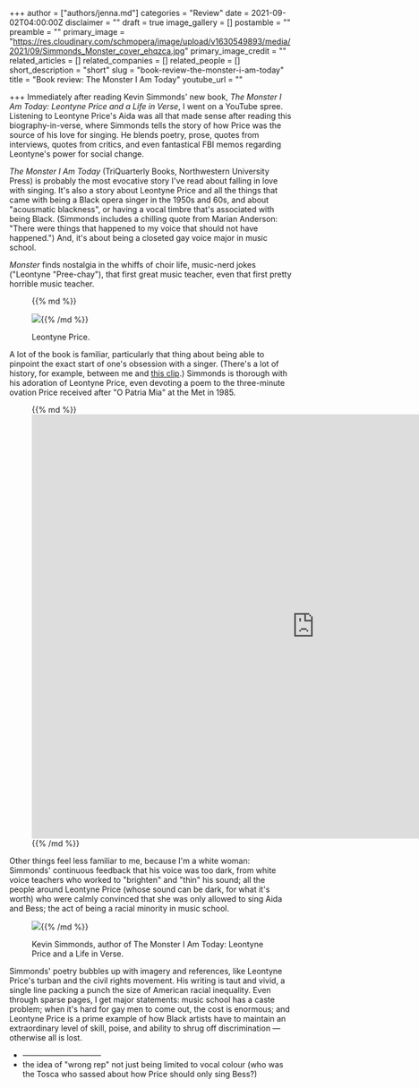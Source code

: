 +++
author = ["authors/jenna.md"]
categories = "Review"
date = 2021-09-02T04:00:00Z
disclaimer = ""
draft = true
image_gallery = []
postamble = ""
preamble = ""
primary_image = "https://res.cloudinary.com/schmopera/image/upload/v1630549893/media/2021/09/Simmonds_Monster_cover_ehqzca.jpg"
primary_image_credit = ""
related_articles = []
related_companies = []
related_people = []
short_description = "short"
slug = "book-review-the-monster-i-am-today"
title = "Book review: The Monster I Am Today"
youtube_url = ""

+++
Immediately after reading Kevin Simmonds' new book, _The Monster I Am Today: Leontyne Price and a Life in Verse_, I went on a YouTube spree. Listening to Leontyne Price's Aida was all that made sense after reading this biography-in-verse, where Simmonds tells the story of how Price was the source of his love for singing. He blends poetry, prose, quotes from interviews, quotes from critics, and even fantastical FBI memos regarding Leontyne's power for social change.

_The Monster I Am Today_ (TriQuarterly Books, Northwestern University Press) is probably the most evocative story I've read about falling in love with singing. It's also a story about Leontyne Price and all the things that came with being a Black opera singer in the 1950s and 60s, and about "acousmatic blackness", or having a vocal timbre that's associated with being Black. (Simmonds includes a chilling quote from Marian Anderson: "There were things that happened to my voice that should not have happened.") And, it's about being a closeted gay  voice major in music school.

_Monster_ finds nostalgia in the whiffs of choir life, music-nerd jokes ("Leontyne "Pree-chay"), that first great music teacher, even that first pretty horrible music teacher.

<figure data-type="image">{{% md %}}

![](https://res.cloudinary.com/schmopera/image/upload/v1630549334/media/2021/09/LeontynePrice_xinedq.jpg){{% /md %}}

<figcaption>Leontyne Price.</figcaption>

</figure>

A lot of the book is familiar, particularly that thing about being able to pinpoint the exact start of one's obsession with a singer. (There's a lot of history, for example, between me and [this clip](https://www.youtube.com/watch?v=A6MLEumcr_k).) Simmonds is thorough with his adoration of Leontyne Price, even devoting a poem to the three-minute ovation Price received after "O Patria Mia" at the Met in 1985. 

<figure data-type="video">{{% md %}}<iframe width="1010" height="758" src="https://www.youtube.com/embed/XD3tCTA8kfo" title="YouTube video player" frameborder="0" allow="accelerometer; autoplay; clipboard-write; encrypted-media; gyroscope; picture-in-picture" allowfullscreen></iframe>{{% /md %}}

</figure>

Other things feel less familiar to me, because I'm a white woman: Simmonds' continuous feedback that his voice was too dark, from white voice teachers who worked to "brighten" and "thin" his sound; all the people around Leontyne Price (whose sound can be dark, for what it's worth) who were calmly convinced that she was only allowed to sing Aida and Bess; the act of being a racial minority in music school.

<figure data-type="image"{{% md %}}

![](https://res.cloudinary.com/schmopera/image/upload/v1630587991/media/2021/09/Kevin_Simmonds_wcqihh.jpg){{% /md %}}

<figcaption>Kevin Simmonds, author of The Monster I Am Today: Leontyne Price and a Life in Verse.</figcaption>

</figure>

Simmonds' poetry bubbles up with imagery and references, like Leontyne Price's turban and the civil rights movement. His writing is taut and vivid, a single line packing a punch the size of American racial inequality. Even through sparse pages, I get major statements: music school has a caste problem; when it's hard for gay men to come out, the cost is enormous; and Leontyne Price is a prime example of how Black artists have to maintain an extraordinary level of skill, poise, and ability to shrug off discrimination — otherwise all is lost. 

* ——————————
* the idea of "wrong rep" not just being limited to vocal colour (who was the Tosca who sassed about how Price should only sing Bess?)
